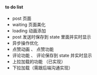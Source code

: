 #### to do list

- post 页面
- waiting 页面美化
- loading 动画添加
- post 发送时保存到 state 里面并实时显示
- 异步操作优化
- 点赞动画 、 点赞功能
- 评论功能 、 评论保存到 state 并实时显示
- 上拉加载的功能 （已实现）
- 下拉加载（需跟后端沟通实现）
